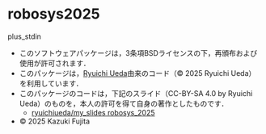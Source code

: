 # robosys2025
plus_stdin

- このソフトウェアパッケージは，3条項BSDライセンスの下，再頒布および使用が許可されます．
- このパッケージは，[Ryuichi Ueda](https://github.com/ryuichiueda)由来のコード（© 2025 Ryuichi Ueda）を利用しています．
- このパッケージのコードは，下記のスライド（CC-BY-SA 4.0 by Ryuichi Ueda）のものを，本人の許可を得て自身の著作としたものです．
    - [ryuichiueda/my_slides robosys_2025](https://github.com/ryuichiueda/slides_marp/tree/master/robosys2025)
- © 2025 Kazuki Fujita

